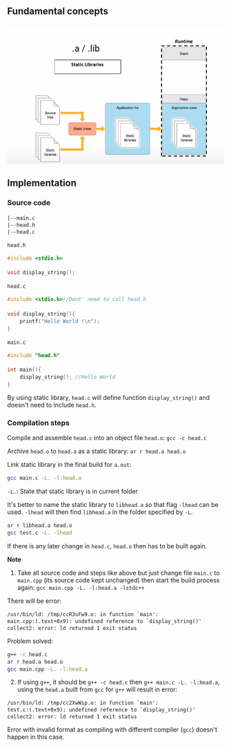 ## Fundamental concepts

![](../Environment/Images/static_library.png)

## Implementation

### Source code

```
|--main.c
|--head.h
|--head.c
```

``head.h``

```c
#include <stdio.h>

void display_string();
```
``head.c``
```c
#include <stdio.h>//Dont' need to call head.h

void display_string(){
    printf("Hello World !\n");
}
```

``main.c``

```c
#include "head.h"

int main(){
	display_string(); //Hello World
}
```

By using static library, ``head.c`` will define function ``display_string()`` and doesn't need to include ``head.h``.

### Compilation steps

Compile and assemble ``head.c`` into an object file ``head.o``: ``gcc -c head.c``

Archive ``head.o`` to ``head.a`` as a static library: ``ar r head.a head.o``

Link static library in the final build for ``a.out``:

```sh
gcc main.c -L. -l:head.a
```

``-L.``: State that static library is in current folder

It's better to name the static library to ``libhead.a`` so that flag ``-lhead`` can be used. ``-lhead`` will then find ``libhead.a`` in the folder specified by ``-L``.

```sh
ar r libhead.a head.o
gcc test.c -L. -lhead
```

If there is any later change in ``head.c``, ``head.o`` then has to be built again.

**Note**

1. Take all source code and steps like above but just change file ``main.c`` to ``main.cpp`` (its source code kept unchanged) then start the build process again: ``gcc main.cpp -L. -l:head.a -lstdc++``

There will be error:

```
/usr/bin/ld: /tmp/ccR3uFw9.o: in function `main':
main.cpp:(.text+0x9): undefined reference to `display_string()'
collect2: error: ld returned 1 exit status
```
Problem solved:
```sh
g++ -c head.c
ar r head.a head.o
gcc main.cpp -L. -l:head.a
```

2. If using ``g++``, it should be ``g++ -c head.c`` then ``g++ main.c -L. -l:head.a``, using the ``head.a`` built from ``gcc`` for ``g++`` will result in error:

```
/usr/bin/ld: /tmp/cc2XwWip.o: in function `main':
test.c:(.text+0x9): undefined reference to `display_string()'
collect2: error: ld returned 1 exit status
```

Error with invalid format as compiling with different compiler (``gcc``) doesn't happen in this case.

